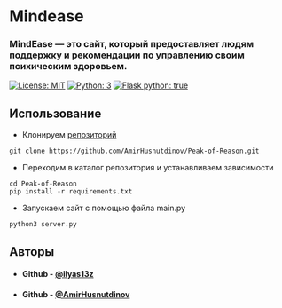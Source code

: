 # Mindease
### MindEase — это сайт, который предоставляет людям поддержку и рекомендации по управлению своим психическим здоровьем. 

[![License: MIT](https://img.shields.io/badge/License-Apache_2.0-blue.svg)](https://www.apache.org/licenses/LICENSE-2.0) [![Python: 3](https://img.shields.io/badge/python-3.9+-blue.svg)](https://www.python.org/)
[![Flask python: true](https://img.shields.io/badge/Flask_python-true-green.svg)](https://flask.palletsprojects.com/en/latest/)

## Использование
* Клонируем [репозиторий](https://github.com/AmirHusnutdinov/Peak-of-Reason)
```shell
git clone https://github.com/AmirHusnutdinov/Peak-of-Reason.git
```
* Переходим в каталог репозитория и устанавливаем зависимости
```shell
cd Peak-of-Reason
pip install -r requirements.txt
```
* Запускаем сайт с помощью файла main.py
```shell
python3 server.py
```

## Авторы
* #### Github - [@ilyas13z](https://github.com/ilyas13z)
* #### Github - [@AmirHusnutdinov](https://github.com/AmirHusnutdinov)

